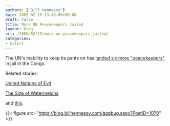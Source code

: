 ```yaml
---
authors: ["Bill Hennessy"]
date: 2005-02-15 13:48:00+00:00
draft: false
title: More UN Peacekeepers Jailed
layout: blog
url: /2005/02/15/more-un-peacekeepers-jailed/
categories:
- Latest
---
```


The UN's inability to keep its pants on has [landed six more "peacekeepers" ](https://www.cbsnews.com/stories/2005/02/15/world/main674173.shtml)in jail in the Congo.




Related stories:




[United Nations of Evil](https://blog.billhennessy.com/blogs/hennessys_view/archive/2005/02/11/1046.aspx)




[The Size of Watermelons](https://blog.billhennessy.com/blogs/hennessys_view/archive/2004/12/12/863.aspx)




and [this](https://blog.billhennessy.com/blogs/hennessys_view/archive/2005/02/13/1057.aspx).

{{< figure src="https://blog.billhennessy.com/aggbug.aspx?PostID=1070" >}}

